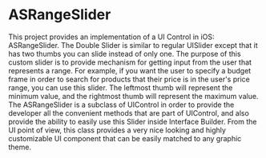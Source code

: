 # ASRangeSlider

This project provides an implementation of a UI Control in iOS: ASRangeSlider. The Double Slider is similar to regular UISlider  except that it has two thumbs you can slide instead of only one. The purpose of this custom slider is to provide mechanism for getting input from the user that represents a range. For example, if you want the user to specify a budget frame in order to search for products that their price is in the user's price range, you can use this slider. The leftmost thumb will represent the minimum value, and the rightmost thumb will represent the maximum value. The ASRangeSlider is a subclass of UIControl in order to provide the developer all the convenient methods that are part of UIControl, and also provide the ability to easily use this Slider inside Interface Builder. From the UI point of view, this class provides a very nice looking and highly customizable UI component that can be easily matched to any graphic theme.
